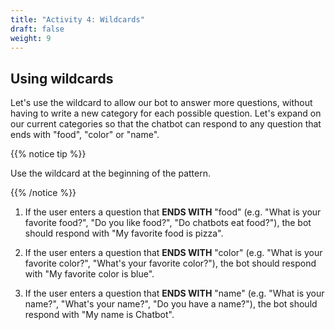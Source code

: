 ```yaml
---
title: "Activity 4: Wildcards"
draft: false
weight: 9
---
```


## Using wildcards
Let's use the wildcard to allow our bot to answer more questions, without having to write a new category for each possible question. Let's expand on our current categories so that the chatbot can respond to any question that ends with "food", "color" or "name".

{{% notice tip %}}

Use the wildcard at the beginning of the pattern.

{{% /notice %}}

1. If the user enters a question that **ENDS WITH** "food" (e.g. "What is your favorite food?", "Do you like food?", "Do chatbots eat food?"), the bot should respond with "My favorite food is pizza".

2. If the user enters a question that **ENDS WITH** "color" (e.g. "What is your favorite color?", "What's your favorite color?"), the bot should respond with "My favorite color is blue".

3. If the user enters a question that **ENDS WITH** "name" (e.g. "What is your name?", "What's your name?", "Do you have a name?"), the bot should respond with "My name is Chatbot".